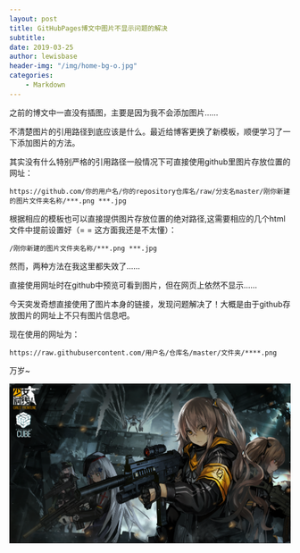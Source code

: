 ```yaml
---
layout: post
title: GitHubPages博文中图片不显示问题的解决
subtitle:
date: 2019-03-25
author: lewisbase
header-img: "/img/home-bg-o.jpg"
categories: 
    - Markdown
---
```


之前的博文中一直没有插图，主要是因为我不会添加图片……

不清楚图片的引用路径到底应该是什么。最近给博客更换了新模板，顺便学习了一下添加图片的方法。

其实没有什么特别严格的引用路径一般情况下可直接使用github里图片存放位置的网址：

`https://github.com/你的用户名/你的repository仓库名/raw/分支名master/刚你新建的图片文件夹名称/***.png ***.jpg`

根据相应的模板也可以直接提供图片存放位置的绝对路径,这需要相应的几个html文件中提前设置好（= = 这方面我还是不太懂）：

`/刚你新建的图片文件夹名称/***.png ***.jpg`

然而，两种方法在我这里都失效了……

直接使用网址时在github中预览可看到图片，但在网页上依然不显示……

今天突发奇想直接使用了图片本身的链接，发现问题解决了！大概是由于github存放图片的网址上不只有图片信息吧。

现在使用的网址为：

`https://raw.githubusercontent.com/用户名/仓库名/master/文件夹/****.png`

万岁~

![404赛高！](https://raw.githubusercontent.com/LewisBase/lewisbase.github.io/master/img/_images/2019-03-25-1.png)